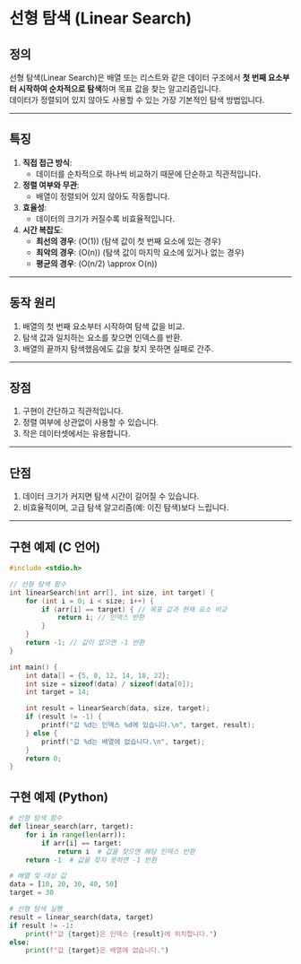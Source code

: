 # 선형 탐색 (Linear Search)

## **정의**
선형 탐색(Linear Search)은 배열 또는 리스트와 같은 데이터 구조에서 **첫 번째 요소부터 시작하여 순차적으로 탐색**하며 목표 값을 찾는 알고리즘입니다.  
데이터가 정렬되어 있지 않아도 사용할 수 있는 가장 기본적인 탐색 방법입니다.

---

## **특징**
1. **직접 접근 방식**:
   - 데이터를 순차적으로 하나씩 비교하기 때문에 단순하고 직관적입니다.
2. **정렬 여부와 무관**:
   - 배열이 정렬되어 있지 않아도 작동합니다.
3. **효율성**:
   - 데이터의 크기가 커질수록 비효율적입니다.
4. **시간 복잡도**:
   - **최선의 경우**: \(O(1)\) (탐색 값이 첫 번째 요소에 있는 경우)
   - **최악의 경우**: \(O(n)\) (탐색 값이 마지막 요소에 있거나 없는 경우)
   - **평균의 경우**: \(O(n/2) \approx O(n)\)

---

## **동작 원리**
1. 배열의 첫 번째 요소부터 시작하여 탐색 값을 비교.
2. 탐색 값과 일치하는 요소를 찾으면 인덱스를 반환.
3. 배열의 끝까지 탐색했음에도 값을 찾지 못하면 실패로 간주.

---

## **장점**
1. 구현이 간단하고 직관적입니다.
2. 정렬 여부에 상관없이 사용할 수 있습니다.
3. 작은 데이터셋에서는 유용합니다.

---

## **단점**
1. 데이터 크기가 커지면 탐색 시간이 길어질 수 있습니다.
2. 비효율적이며, 고급 탐색 알고리즘(예: 이진 탐색)보다 느립니다.

---

## **구현 예제 (C 언어)**

```c
#include <stdio.h>

// 선형 탐색 함수
int linearSearch(int arr[], int size, int target) {
    for (int i = 0; i < size; i++) {
        if (arr[i] == target) { // 목표 값과 현재 요소 비교
            return i; // 인덱스 반환
        }
    }
    return -1; // 값이 없으면 -1 반환
}

int main() {
    int data[] = {5, 8, 12, 14, 18, 22};
    int size = sizeof(data) / sizeof(data[0]);
    int target = 14;

    int result = linearSearch(data, size, target);
    if (result != -1) {
        printf("값 %d는 인덱스 %d에 있습니다.\n", target, result);
    } else {
        printf("값 %d는 배열에 없습니다.\n", target);
    }
    return 0;
}
```

## **구현 예제 (Python)**
```python
# 선형 탐색 함수
def linear_search(arr, target):
    for i in range(len(arr)):
        if arr[i] == target:
            return i  # 값을 찾으면 해당 인덱스 반환
    return -1  # 값을 찾지 못하면 -1 반환

# 배열 및 대상 값
data = [10, 20, 30, 40, 50]
target = 30

# 선형 탐색 실행
result = linear_search(data, target)
if result != -1:
    print(f"값 {target}은 인덱스 {result}에 위치합니다.")
else:
    print(f"값 {target}은 배열에 없습니다.")
```
